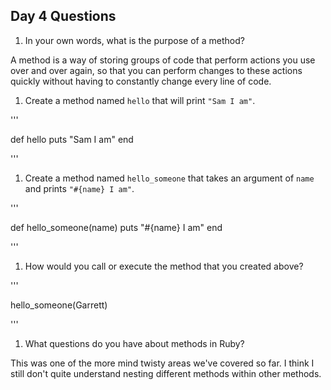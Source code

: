 ## Day 4 Questions

1. In your own words, what is the purpose of a method?

A method is a way of storing groups of code that perform actions you use over and over again, so that you can perform changes to these actions quickly without having to constantly change every line of code.

1. Create a method named `hello` that will print `"Sam I am"`.

'''

def hello
puts "Sam I am"
end

'''

1. Create a method named `hello_someone` that takes an argument of `name` and prints `"#{name} I am"`.

'''

def hello_someone(name)
puts "#{name} I am"
end

'''

1. How would you call or execute the method that you created above?

'''

hello_someone(Garrett)

'''

1. What questions do you have about methods in Ruby?

This was one of the more mind twisty areas we've covered so far. I think I still don't quite understand nesting different methods within other methods.
